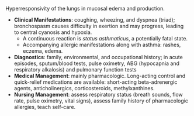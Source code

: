 Hyperresponsivity of the lungs in mucosal edema and production.
- **Clinical Manifestations**: coughing, wheezing, and dyspnea (triad); bronchospasm causes difficulty in exertion and may progress, leading to central cyanosis and hypoxia.
	- A continuous reaction is *status asthmaticus*, a potentially fatal state.
	- Accompanying allergic manifestations along with asthma: rashes, eczema, edema.
- **Diagnostics**: family, environmental, and occupational history; in acute episodes, sputum/blood tests, pulse oximetry, ABG (hypocapnia and respiratory alkalosis) and pulmonary function tests
- **Medical Management**: mainly pharmacologic. Long-acting control and quick-relief medications are available: short-acting beta-adrenergic agents, anticholinergics, corticosteroids, methylxanthines.
- **Nursing Management**: assess respiratory status (breath sounds, flow rate, pulse oximetry, vital signs), assess family history of pharmacologic allergies, teach self-care.